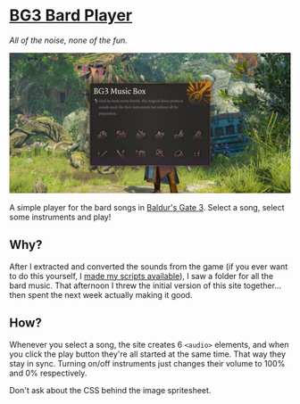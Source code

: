 # [BG3 Bard Player](https://bard.sthom.kiwi)

_All of the noise, none of the fun._

[![An item tooltip titled "BG3 Music Box" representing the application](./public/images/social_1280.jpg)](https://bard.sthom.kiwi)

A simple player for the bard songs in [Baldur's Gate 3](https://baldursgate3.game/). Select a song, select some instruments and play!

## Why?

After I extracted and converted the sounds from the game (if you ever want to do this yourself, I [made my scripts available](https://github.com/s-thom/bg3-sounds-converter)), I saw a folder for all the bard music. That afternoon I threw the initial version of this site together... then spent the next week actually making it good.

## How?

Whenever you select a song, the site creates 6 `<audio>` elements, and when you click the play button they're all started at the same time. That way they stay in sync. Turning on/off instruments just changes their volume to 100% and 0% respectively.

Don't ask about the CSS behind the image spritesheet.
